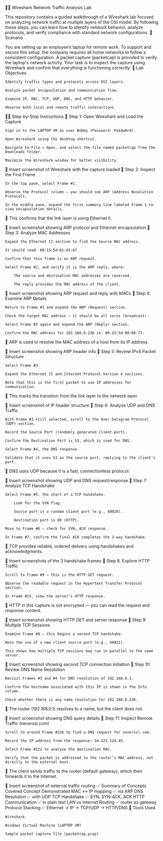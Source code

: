🕵️‍♂️ Wireshark Network Traffic Analysis Lab

This repository contains a guided walkthrough of a Wireshark lab focused on analyzing network traffic at multiple layers of the OSI model. By following these steps, you can learn how to identify network behavior, analyze protocols, and verify compliance with standard network configurations.
📘 Scenario

You are setting up an employee’s laptop for remote work. To support and secure this setup, the company requires all home networks to follow a consistent configuration. A packet capture (packetcap) is provided to verify the laptop's network activity. Your task is to inspect the capture using Wireshark and confirm that everything is functioning correctly.
🧭 Lab Objectives

    Identify traffic types and protocols across OSI layers.

    Analyze packet encapsulation and communication flow.

    Examine IP, MAC, TCP, UDP, DNS, and HTTP behavior.

    Observe both local and remote traffic interactions.

🧑‍💻 Step-by-Step Instructions
🔹 Step 1: Open Wireshark and Load the Capture

    Sign in to the LAPTOP VM as user Bobby (Password: Pa$$w0rd).

    Open Wireshark using the desktop shortcut.

    Navigate to File > Open, and select the file named packetcap from the Downloads folder.

    Maximize the Wireshark window for better visibility.

📸 Insert screenshot of Wireshark with the capture loaded
🔹 Step 2: Inspect the First Frame

    In the top pane, select Frame #1.

    Observe the Protocol column — you should see ARP (Address Resolution Protocol).

    In the middle pane, expand the first summary line labeled Frame 1 to view encapsulation details.

📘 This confirms that the link layer is using Ethernet II.

📸 Insert screenshot showing ARP protocol and Ethernet encapsulation
🔹 Step 3: Analyze MAC Addresses

    Expand the Ethernet II section to find the Source MAC address.

    It should read: 00:15:5d:01:65:67.

    Confirm that this frame is an ARP request.

    Select Frame #2, and verify it is the ARP reply, where:

        The source and destination MAC addresses are reversed.

        The reply provides the MAC address of the client.

📸 Insert screenshot showing ARP request and reply with MACs
🔹 Step 4: Examine ARP Details

    Return to Frame #1 and expand the ARP (Request) section.

    Check the target MAC address — it should be all zeros (broadcast).

    Select Frame #2 again and expand the ARP (Reply) section.

    Confirm the MAC address for 192.168.0.236 is: 00:15:5d:00:66:77.

📘 ARP is used to resolve the MAC address of a host from its IP address.

📸 Insert screenshot showing ARP header info
🔹 Step 5: Review IPv4 Packet Structure

    Select Frame #3.

    Expand the Ethernet II and Internet Protocol Version 4 sections.

    Note that this is the first packet to use IP addresses for communication.

📘 This marks the transition from the link layer to the network layer.

📸 Insert screenshot of IP header structure
🔹 Step 6: Analyze UDP and DNS Traffic

    With Frame #3 still selected, scroll to the User Datagram Protocol (UDP) section.

    Record the Source Port (randomly generated client port).

    Confirm the Destination Port is 53, which is used for DNS.

    Select Frame #4, the DNS response.

    Validate that it uses 53 as the source port, replying to the client’s port.

📘 DNS uses UDP because it is a fast, connectionless protocol.

📸 Insert screenshot showing UDP and DNS request/response
🔹 Step 7: Analyze TCP Handshake

    Select Frame #5, the start of a TCP handshake.

        Look for the SYN flag.

        Source port is a random client port (e.g., 49920).

        Destination port is 80 (HTTP).

    Move to Frame #6 – check for SYN, ACK response.

    In Frame #7, confirm the final ACK completes the 3-way handshake.

📘 TCP provides reliable, ordered delivery using handshakes and acknowledgments.

📸 Insert screenshots of the 3 handshake frames
🔹 Step 8: Explore HTTP Traffic

    Scroll to Frame #9 — this is the HTTP GET request.

    Observe the readable request in the Hypertext Transfer Protocol section.

    In Frame #15, view the server’s HTTP response.

📘 HTTP in this capture is not encrypted — you can read the request and response content.

📸 Insert screenshot showing HTTP GET and server response
🔹 Step 9: Multiple TCP Sessions

    Examine Frame #8 — this begins a second TCP handshake.

    Note the use of a new client source port (e.g., 49921).

    This shows how multiple TCP sessions may run in parallel to the same server.

📸 Insert screenshot showing second TCP connection initiation
🔹 Step 10: Review DNS Name Resolution

    Revisit Frames #3 and #4 for DNS resolution of 192.168.0.1.

    Confirm the hostname associated with this IP is shown in the Info column.

    Check whether there is any name resolution for 192.168.0.236.

📘 The router (192.168.0.1) resolves to a name, but the client does not.

📸 Insert screenshot showing DNS query details
🔹 Step 11: Inspect Remote Traffic (neverssl.com)

    Scroll to around Frame #216 to find a DNS request for neverssl.com.

    Record the IP address from the response: 34.223.124.45.

    Select Frame #222 to analyze the destination MAC.

    Verify that the packet is addressed to the router’s MAC address, not directly to the external host.

📘 The client sends traffic to the router (default gateway), which then forwards it to the Internet.

📸 Insert screenshot of external traffic routing
✅ Summary of Concepts Covered
Concept	Demonstrated
MAC ↔ IP mapping	✅ via ARP
DNS Resolution	✅ with UDP
TCP Handshake	✅ SYN, SYN-ACK, ACK
HTTP Communication	✅ in plain text
LAN vs Internet Routing	✅ router as gateway
Protocol Stacking	✅ Ethernet → IP → TCP/UDP → HTTP/DNS
🧰 Tools Used

    Wireshark

    Windows Virtual Machine (LAPTOP VM)

    Sample packet capture file (packetcap.pcap)

